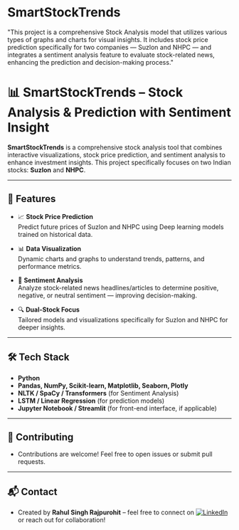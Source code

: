 # SmartStockTrends
"This project is a comprehensive Stock Analysis model that utilizes various types of graphs and charts for visual insights. It includes stock price prediction specifically for two companies — Suzlon and NHPC — and integrates a sentiment analysis feature to evaluate stock-related news, enhancing the prediction and decision-making process."


# 📊 SmartStockTrends – Stock Analysis & Prediction with Sentiment Insight

**SmartStockTrends** is a comprehensive stock analysis tool that combines interactive visualizations, stock price prediction, and sentiment analysis to enhance investment insights. This project specifically focuses on two Indian stocks: **Suzlon** and **NHPC**.

---

## 🚀 Features

- 📈 **Stock Price Prediction**  
  Predict future prices of Suzlon and NHPC using Deep learning models trained on historical data.

- 📊 **Data Visualization**  
  Dynamic charts and graphs to understand trends, patterns, and performance metrics.

- 📰 **Sentiment Analysis**  
  Analyze stock-related news headlines/articles to determine positive, negative, or neutral sentiment — improving decision-making.

- 🔍 **Dual-Stock Focus**  
  Tailored models and visualizations specifically for Suzlon and NHPC for deeper insights.

---

## 🛠️ Tech Stack

- **Python**
- **Pandas, NumPy, Scikit-learn, Matplotlib, Seaborn, Plotly**
- **NLTK / SpaCy / Transformers** (for Sentiment Analysis)
- **LSTM / Linear Regression** (for prediction models)
- **Jupyter Notebook / Streamlit** (for front-end interface, if applicable)

---
## 🤝 Contributing
 - Contributions are welcome! Feel free to open issues or submit pull requests.
---

## 📬 Contact
- Created by **Rahul Singh Rajpurohit** – feel free to connect on [![LinkedIn](https://img.shields.io/badge/LinkedIn-blue?logo=linkedin&style=flat)](https://www.linkedin.com/in/rahul-singh-rajpurohit-27bb3a289)
 or reach out for collaboration!

